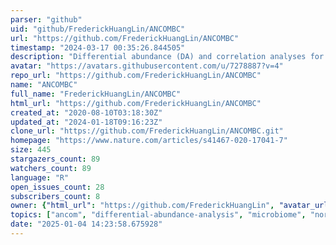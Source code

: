 ```yaml
---
parser: "github"
uid: "github/FrederickHuangLin/ANCOMBC"
url: "https://github.com/FrederickHuangLin/ANCOMBC"
timestamp: "2024-03-17 00:35:26.844505"
description: "Differential abundance (DA) and correlation analyses for microbial absolute abundance data"
avatar: "https://avatars.githubusercontent.com/u/7278887?v=4"
repo_url: "https://github.com/FrederickHuangLin/ANCOMBC"
name: "ANCOMBC"
full_name: "FrederickHuangLin/ANCOMBC"
html_url: "https://github.com/FrederickHuangLin/ANCOMBC"
created_at: "2020-08-10T03:18:30Z"
updated_at: "2024-01-18T09:16:23Z"
clone_url: "https://github.com/FrederickHuangLin/ANCOMBC.git"
homepage: "https://www.nature.com/articles/s41467-020-17041-7"
size: 445
stargazers_count: 89
watchers_count: 89
language: "R"
open_issues_count: 28
subscribers_count: 8
owner: {"html_url": "https://github.com/FrederickHuangLin", "avatar_url": "https://avatars.githubusercontent.com/u/7278887?v=4", "login": "FrederickHuangLin", "type": "User"}
topics: ["ancom", "differential-abundance-analysis", "microbiome", "normalization", "sequencing", "correlation", "secom", "ancombc", "ancombc2"]
date: "2025-01-04 14:23:58.675928"
---
```


